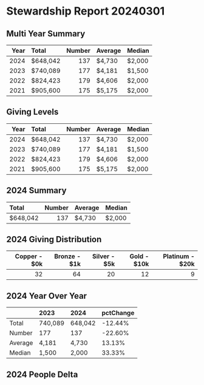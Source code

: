 # Stewardship Report 20240301 
## Multi Year Summary 

|   Year | Total    |   Number | Average   | Median   |
|-------:|:---------|---------:|:----------|:---------|
|   2024 | $648,042 |      137 | $4,730    | $2,000   |
|   2023 | $740,089 |      177 | $4,181    | $1,500   |
|   2022 | $824,423 |      179 | $4,606    | $2,000   |
|   2021 | $905,600 |      175 | $5,175    | $2,000   |
## Giving Levels 

|   Year | Total    |   Number | Average   | Median   |
|-------:|:---------|---------:|:----------|:---------|
|   2024 | $648,042 |      137 | $4,730    | $2,000   |
|   2023 | $740,089 |      177 | $4,181    | $1,500   |
|   2022 | $824,423 |      179 | $4,606    | $2,000   |
|   2021 | $905,600 |      175 | $5,175    | $2,000   |

## 2024 Summary
| Total    |   Number | Average   | Median   |
|:---------|---------:|:----------|:---------|
| $648,042 |      137 | $4,730    | $2,000   |

## 2024 Giving Distribution
|   Copper -   $0k |   Bronze -   $1k |   Silver -   $5k |   Gold   -   $10k |   Platinum - $20k |
|-----------------:|-----------------:|-----------------:|------------------:|------------------:|
|               32 |               64 |               20 |                12 |                 9 |
## 2024 Year Over Year 
|         | 2023    | 2024    | pctChange   |
|:--------|:--------|:--------|:------------|
| Total   | 740,089 | 648,042 | -12.44%     |
| Number  | 177     | 137     | -22.60%     |
| Average | 4,181   | 4,730   | 13.13%      |
| Median  | 1,500   | 2,000   | 33.33%      |
## 2024 People Delta 


